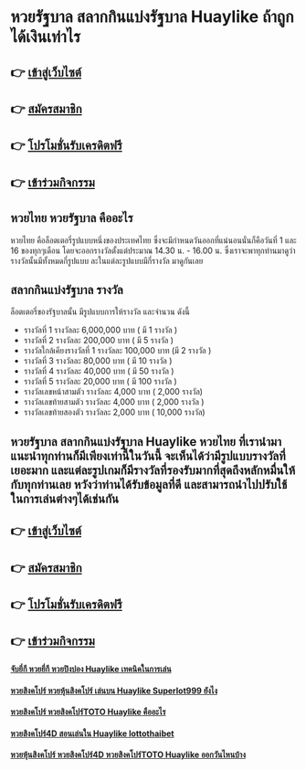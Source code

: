 # หวยรัฐบาล สลากกินแบ่งรัฐบาล Huaylike ถ้าถูก ได้เงินเท่าไร

## 👉 [เข้าสู่เว็บไซต์](https://bit.ly/3BGxcFY)
## 👉 [สมัครสมาชิก](https://bit.ly/3BGxcFY)
## 👉 [โปรโมชั่นรับเครดิตฟรี](https://bit.ly/3BGxcFY)
## 👉 [เข้าร่วมกิจกรรม](https://bit.ly/3BGxcFY)

## หวยไทย หวยรัฐบาล คืออะไร
หวยไทย คือล็อตเตอรี่รูปแบบหนึ่งของประเทศไทย ซึ่งจะมีกำหนดวันออกที่แน่นอนนั่นก็คือวันที่ 1 และ 16 ของทุกๆเดือน โดยจะออกรางวัลตั้งแต่ประมาณ 14.30 น. - 16.00 น. ซึ่งเราจะพาทุกท่านมาดูว่ารางวัลนั้นมีทั้งหมดกี่รูปแบบ ละในแต่ละรูปแบบมีกี่รางวัล มาดูกันเลย

## สลากกินแบ่งรัฐบาล รางวัล
ล็อตเตอรี่ของรัฐบาลนั้น มีรูปแบบการให้รางวัล และจำนวน ดังนี้
- รางวัลที่ 1 รางวัลละ 6,000,000 บาท ( มี 1 รางวัล )
- รางวัลที่ 2 รางวัลละ 200,000 บาท ( มี 5 รางวัล )
- รางวัลใกล้เคียงรางวัลที่ 1 รางวัลละ 100,000 บาท (มี 2 รางวัล )
- รางวัลที่ 3 รางวัลละ 80,000 บาท ( มี 10 รางวัล )
- รางวัลที่ 4 รางวัลละ 40,000 บาท ( มี 50 รางวัล )
- รางวัลที่ 5 รางวัลละ 20,000 บาท ( มี 100 รางวัล )
- รางวัลเลขหน้าสามตัว รางวัลละ  4,000 บาท ( 2,000 รางวัล)
- รางวัลเลขท้ายสามตัว รางวัลละ 4,000 บาท ( 2,000 รางวัล )
- รางวัลเลขท้ายสองตัว รางวัลละ 2,000 บาท ( 10,000 รางวัล)

## หวยรัฐบาล สลากกินแบ่งรัฐบาล Huaylike หวยไทย ที่เรานำมาแนะนำทุกท่านก็มีเพียงเท่านี้ในวันนี้ จะเห็นได้ว่ามีรูปแบบรางวัลที่เยอะมาก และแต่ละรูปเกมก็มีรางวัลที่รองรับมากที่สุดถึงหลักหมื่นให้กับทุกท่านเลย หวังว่าท่านได้รับข้อมูลที่ดี และสามารถนำไปปรับใช้ในการเล่นต่างๆได้เช่นกัน

## 👉 [เข้าสู่เว็บไซต์](https://bit.ly/3BGxcFY)
## 👉 [สมัครสมาชิก](https://bit.ly/3BGxcFY)
## 👉 [โปรโมชั่นรับเครดิตฟรี](https://bit.ly/3BGxcFY)
## 👉 [เข้าร่วมกิจกรรม](https://bit.ly/3BGxcFY)

#### [จับยี่กี หวยยี่กี หวยปิงปอง Huaylike เทคนิคในการเล่น](https://atom.io/themes/จับยี่กี%20หวยยี่กี%20หวยปิงปอง%20Huaylike%20เทคนิคในการเล่น)
#### [หวยสิงคโปร์ หวยหุ้นสิงคโปร์ เล่นบน Huaylike Superlot999 ยังไง](https://atom.io/themes/หวยสิงคโปร์%20หวยหุ้นสิงคโปร์%20เล่นบน%20Huaylike%20Superlot999%20ยังไง)
#### [หวยสิงคโปร์ หวยสิงคโปร์TOTO Huaylike คืออะไร](https://atom.io/themes/หวยสิงคโปร์%20หวยสิงคโปร์TOTO%20Huaylike%20คืออะไร)
#### [หวยสิงคโปร์4D สอนเล่นใน Huaylike lottothaibet](https://atom.io/themes/หวยสิงคโปร์4D%20สอนเล่นใน%20Huaylike%20lottothaibet)
#### [หวยหุ้นสิงคโปร์ หวยสิงคโปร์4D หวยสิงคโปร์TOTO Huaylike ออกวันไหนบ้าง](https://atom.io/themes/หวยหุ้นสิงคโปร์%20หวยสิงคโปร์4D%20หวยสิงคโปร์TOTO%20Huaylike%20ออกวันไหนบ้าง)